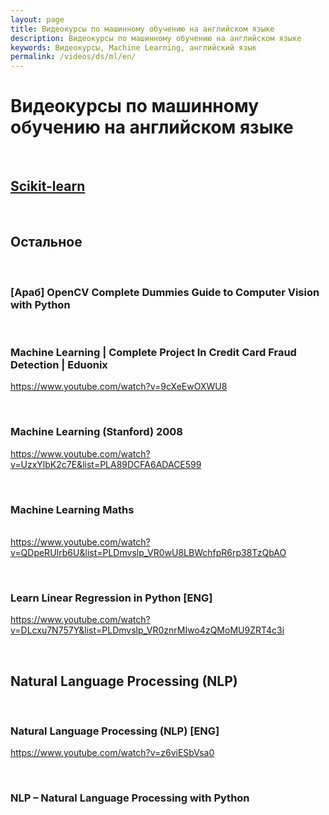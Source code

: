 ```yaml
---
layout: page
title: Видеокурсы по машинному обучению на английском языке
description: Видеокурсы по машинному обучению на английском языке
keywords: Видеокурсы, Machine Learning, английский язык
permalink: /videos/ds/ml/en/
---
```


# Видеокурсы по машинному обучению на английском языке

<br/>

## [Scikit-learn](/videos/ds/ml/scikit-learn/en/)

<br/>

## Остальное

<br/>

### [Араб] OpenCV Complete Dummies Guide to Computer Vision with Python

<br/>

### Machine Learning | Complete Project In Credit Card Fraud Detection | Eduonix

https://www.youtube.com/watch?v=9cXeEwOXWU8

<br/>

### Machine Learning (Stanford) 2008

https://www.youtube.com/watch?v=UzxYlbK2c7E&list=PLA89DCFA6ADACE599

<br/>

### Machine Learning Maths

<br/> https://www.youtube.com/watch?v=QDpeRUIrb6U&list=PLDmvslp_VR0wU8LBWchfpR6rp38TzQbAO

<br/>

### Learn Linear Regression in Python [ENG]

https://www.youtube.com/watch?v=DLcxu7N757Y&list=PLDmvslp_VR0znrMIwo4zQMoMU9ZRT4c3i

<br/>

## Natural Language Processing (NLP)

<br/>

### Natural Language Processing (NLP) [ENG]

https://www.youtube.com/watch?v=z6viESbVsa0

<br/>

### NLP – Natural Language Processing with Python
